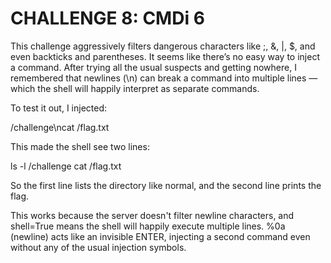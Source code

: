 # CHALLENGE 8: CMDi 6
This challenge aggressively filters dangerous characters like ;, &, |, $, and even backticks and parentheses. It seems like there’s no easy way to inject a command. After trying all the usual suspects and getting nowhere, I remembered that newlines (\n) can break a command into multiple lines — which the shell will happily interpret as separate commands.

To test it out, I injected:

/challenge\ncat /flag.txt

This made the shell see two lines:

ls -l /challenge cat /flag.txt

So the first line lists the directory like normal, and the second line prints the flag.

This works because the server doesn't filter newline characters, and shell=True means the shell will happily execute multiple lines. %0a (newline) acts like an invisible ENTER, injecting a second command even without any of the usual injection symbols.
